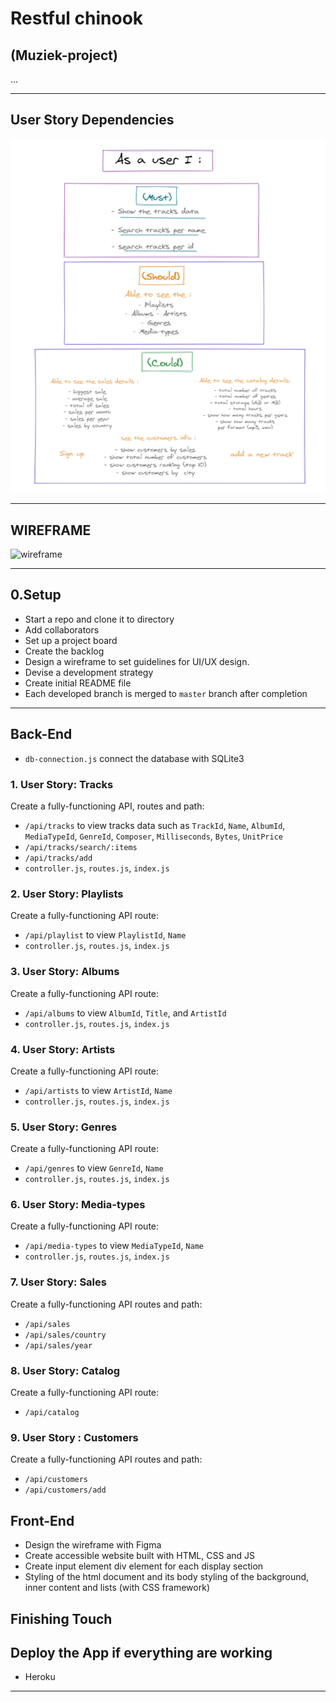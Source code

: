 # Restful chinook
## (Muziek-project)
...

---

## User Story Dependencies

![Story Dependency Diagram](https://github.com/bermarte/Restful-chinook/blob/main/project-planning/user%20story.png?raw=true)

---

## WIREFRAME

![wireframe]()

---

## 0.Setup
- Start a repo and clone it to directory
- Add collaborators
- Set up a project board
- Create the backlog
- Design a wireframe to set guidelines for UI/UX design.
- Devise a development strategy
- Create initial README file
- Each developed branch is merged to `master` branch after completion
---

## Back-End

- `db-connection.js` connect the database with SQLite3

### 1. User Story: Tracks
Create a fully-functioning API, routes and path:
- `/api/tracks` to view tracks data such as `TrackId`, `Name`, `AlbumId`, `MediaTypeId`, `GenreId`, `Composer`, `Milliseconds`, `Bytes`, `UnitPrice`
- `/api/tracks/search/:items`
- `/api/tracks/add`
- `controller.js`, `routes.js`, `index.js`

### 2. User Story: Playlists

Create a fully-functioning API route:
- `/api/playlist` to view `PlaylistId`, `Name`
- `controller.js`, `routes.js`, `index.js`

### 3. User Story: Albums

Create a fully-functioning API route:
- `/api/albums` to view `AlbumId`, `Title`, and `ArtistId`
- `controller.js`, `routes.js`, `index.js`

### 4. User Story: Artists

Create a fully-functioning API route:
- `/api/artists` to view `ArtistId`, `Name`
- `controller.js`, `routes.js`, `index.js`

### 5. User Story: Genres

Create a fully-functioning API route:
- `/api/genres` to view `GenreId`, `Name`
- `controller.js`, `routes.js`, `index.js`

### 6. User Story: Media-types

Create a fully-functioning API route:
- `/api/media-types` to view `MediaTypeId`, `Name`
- `controller.js`, `routes.js`, `index.js`
### 7. User Story: Sales
Create a fully-functioning API routes and path:
- `/api/sales`
- `/api/sales/country`
- `/api/sales/year`

### 8. User Story: Catalog

Create a fully-functioning API route:
- `/api/catalog`

### 9. User Story : Customers

Create a fully-functioning API routes and path:
- `/api/customers`
- `/api/customers/add`
## Front-End

- Design the wireframe with Figma
- Create accessible website built with HTML, CSS and JS
- Create input element div element for each display section
- Styling of the html document and its body styling of the background, inner content and lists (with CSS framework)

## Finishing Touch

## Deploy the App if everything are working

- Heroku
---


